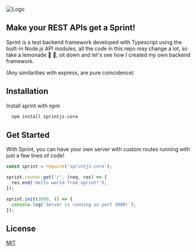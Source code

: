 
![Logo](https://repository-images.githubusercontent.com/598000748/0ff311df-4420-4e17-ade6-9499f9f78c68)


## Make your REST APIs get a Sprint!

Sprint is a test backend framework developed with Typescript using the built-in Node.js API modules, all the code in this repo may change a lot, so take a lemonade 🍋 🥃, sit down and let's see how I created my own backend framework.

(Any similarities with express, are pure coincidence)
## Installation

Install sprint with npm

```bash
  npm install sprintjs-core
```
    
## Get Started
With Sprint, you can have your own server with custom routes running with just a few lines of code!
```javascript
const sprint = require('sprintjs-core');

sprint.router.get('/', (req, res) => {
  res.end('Hello world from sprint!');
});

sprint.init(3000, () => {
  console.log(`Server is running on port 3000!`);
});

```


## License

[MIT](https://choosealicense.com/licenses/mit/)


